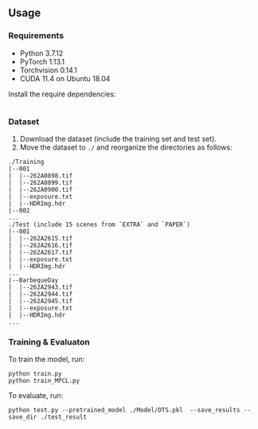## Usage

### Requirements
* Python 3.7.12
* PyTorch 1.13.1
* Torchvision 0.14.1
* CUDA 11.4 on Ubuntu 18.04

Install the require dependencies:
```

```

### Dataset
1. Download the dataset (include the training set and test set).
2. Move the dataset to `./` and reorganize the directories as follows:
```
./Training
|--001
|  |--262A0898.tif
|  |--262A0899.tif
|  |--262A0900.tif
|  |--exposure.txt
|  |--HDRImg.hdr
|--002
...
./Test (include 15 scenes from `EXTRA` and `PAPER`)
|--001
|  |--262A2615.tif
|  |--262A2616.tif
|  |--262A2617.tif
|  |--exposure.txt
|  |--HDRImg.hdr
...
|--BarbequeDay
|  |--262A2943.tif
|  |--262A2944.tif
|  |--262A2945.tif
|  |--exposure.txt
|  |--HDRImg.hdr
...
```

### Training & Evaluaton

To train the model, run:
```
python train.py
python train_MPCL.py
```
To evaluate, run:
```
python test.py --pretrained_model ./Model/DTS.pkl  --save_results --save_dir ./test_result
```
